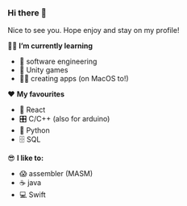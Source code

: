### Hi there 👋

Nice to see you. Hope enjoy and stay on my profile!


👩‍🎓 <b>I’m currently learning</b>
* 🎯 software engineering
* 🎲 Unity games
* 👩‍💻 creating apps (on MacOS to!)


❤️ <b>My favourites</b>
* 📱 React
* 🎛️ C/C++ (also for arduino)
* 🐍 Python
* 🗄️ SQL


😎 <b>I like to:</b>
* 😱 assembler (MASM)
* ☕️ java
* 💻 Swift

<!--
**KrasodomskaAnna/KrasodomskaAnna** is a ✨ _special_ ✨ repository because its `README.md` (this file) appears on your GitHub profile.
-->
